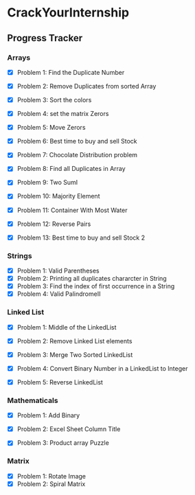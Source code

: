 # CrackYourInternship
## Progress Tracker

### Arrays
- [X] Problem 1: Find the Duplicate Number
- [X] Problem 2: Remove Duplicates from sorted Array
- [X] Problem 3: Sort the colors
- [X] Problem 4: set the matrix Zerors
- [X] Problem 5: Move Zerors
- [X] Problem 6: Best time to buy and sell Stock
- [X] Problem 7: Chocolate Distribution problem
- [X] Problem 8: Find all Duplicates in Array
- [X] Problem 9: Two SumI
- [X] Problem 10: Majority Element 
- [x] Problem 11: Container With Most Water
- [X] Problem 12: Reverse Pairs
- [X] Problem 13: Best time to buy and sell Stock 2


### Strings
- [X] Problem 1: Valid Parentheses
- [X] Problem 2: Printing all duplicates chararcter in String 
- [X] Problem 3: Find the index of first occurrence in a String 
- [X] Problem 4: Valid PalindromeII

### Linked List
- [x] Problem 1: Middle of the LinkedList
- [X] Problem 2: Remove Linked List elements
- [x] Problem 3: Merge Two Sorted LinkedList 
- [X] Problem 4: Convert Binary Number in a LinkedList to Integer
- [X] Problem 5: Reverse LinkedList 
  

### Mathematicals
- [x] Problem 1: Add Binary  
- [X] Problem 2: Excel Sheet Column Title
- [x] Problem 3: Product array Puzzle


### Matrix
- [X] Problem 1: Rotate Image
- [X] Problem 2: Spiral Matrix